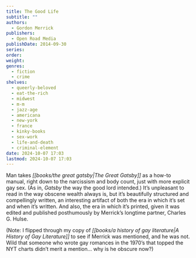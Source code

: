```yaml
---
title: The Good Life
subtitle: ""
authors:
  - Gordon Merrick
publishers:
  - Open Road Media
publishDate: 2014-09-30
series: 
order: 
weight: 
genres:
  - fiction
  - crime
shelves:
  - queerly-beloved
  - eat-the-rich
  - midwest
  - m-m
  - jazz-age
  - americana
  - new-york
  - france
  - kinky-books
  - sex-work
  - life-and-death
  - criminal-element
date: 2024-10-07 17:03
lastmod: 2024-10-07 17:03
---
```

Man takes *[[books/the great gatsby|The Great Gatsby]]* as a how-to manual, right down to the narcissism and body count, just with more explicit gay sex. (As in, *Gatsby* the way the good lord intended.) It’s unpleasant to read in the way obscene wealth always is, but it’s beautifully structured and compellingly written, an interesting artifact of both the era in which it’s set and when it’s written. And also, the era in which it’s printed, given it was edited and published posthumously by Merrick’s longtime partner, Charles G. Hulse.

(Note: I flipped through my copy of *[[books/a history of gay literature|A History of Gay Literature]]* to see if Merrick was mentioned, and he was not. Wild that someone who wrote gay romances in the 1970’s that topped the NYT charts didn’t merit a mention… why is he obscure now?)
